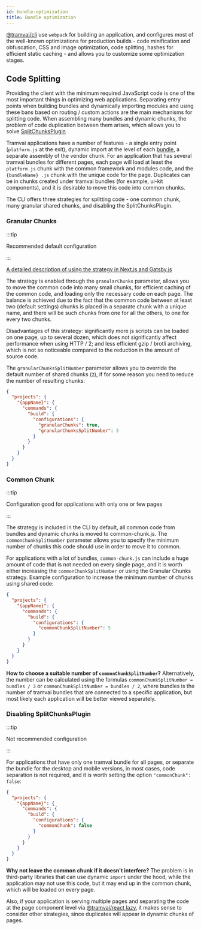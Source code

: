 ```yaml
---
id: bundle-optimization
title: Bundle optimization
---
```


[@tramvai/cli](references/cli/base.md) use `webpack` for building an application, and configures most of the well-known optimizations for production builds - code minification and obfuscation, CSS and image optimization, code splitting, hashes for efficient static caching - and allows you to customize some optimization stages.

## Code Splitting

Providing the client with the minimum required JavaScript code is one of the most important things in optimizing web applications. Separating entry points when building bundles and dynamically importing modules and using these bans based on routing / custom actions are the main mechanisms for splitting code. When assembling many bundles and dynamic chunks, the problem of code duplication between them arises, which allows you to solve [SplitChunksPlugin](https://webpack.js.org/plugins/split-chunks-plugin/)

Tramvai applications have a number of features - a single entry point (`platform.js` at the exit), dynamic import at the level of each [bundle](concepts/bundle.md), a separate assembly of the vendor chunk. For an application that has several tramvai bundles for different pages, each page will load at least the `platform.js` chunk with the common framework and modules code, and the `{bundleName} .js` chunk with the unique code for the page. Duplicates can be in chunks created under tramvai bundles (for example, ui-kit components), and it is desirable to move this code into common chunks.

The CLI offers three strategies for splitting code - one common chunk, many granular shared chunks, and disabling the SplitChunksPlugin.

### Granular Chunks

:::tip

Recommended default configuration

:::

[A detailed description of using the strategy in Next.js and Gatsby.js](https://web.dev/granular-chunking-nextjs/)

The strategy is enabled through the `granularChunks` parameter, allows you to move the common code into many small chunks, for efficient caching of the common code, and loading only the necessary code on each page. The balance is achieved due to the fact that the common code between at least two (default settings) chunks is placed in a separate chunk with a unique name, and there will be such chunks from one for all the others, to one for every two chunks.

Disadvantages of this strategy: significantly more js scripts can be loaded on one page, up to several dozen, which does not significantly affect performance when using HTTP / 2; and less efficient gzip / brotli archiving, which is not so noticeable compared to the reduction in the amount of source code.

The `granularChunksSplitNumber` parameter allows you to override the default number of shared chunks (`2`), if for some reason you need to reduce the number of resulting chunks:

```json
{
  "projects": {
    "{appName}": {
      "commands": {
        "build": {
          "configurations": {
            "granularChunks": true,
            "granularChunksSplitNumber": 3
          }
        }
      }
    }
  }
}
```

### Common Chunk

:::tip

Configuration good for applications with only one or few pages

:::

The strategy is included in the CLI by default, all common code from bundles and dynamic chunks is moved to common-chunk.js. The `commonChunkSplitNumber` parameter allows you to specify the minimum number of chunks this code should use in order to move it to common.

For applications with a lot of bundles, `common-chunk.js` can include a huge amount of code that is not needed on every single page, and it is worth either increasing the `commonChunkSplitNumber` or using the Granular Chunks strategy. Example configuration to increase the minimum number of chunks using shared code:


```json
{
  "projects": {
    "{appName}": {
      "commands": {
        "build": {
          "configurations": {
            "commonChunkSplitNumber": 5
          }
        }
      }
    }
  }
}
```

**How to choose a suitable number of `commonChunkSplitNumber`?** Alternatively, the number can be calculated using the formulas `commonChunkSplitNumber = bundles / 3` or `commonChunkSplitNumber = bundles / 2`, where bundles is the number of tramvai bundles that are connected to a specific application, but most likely each application will be better viewed separately.

### Disabling SplitChunksPlugin

:::tip

Not recommended configuration

:::

For applications that have only one tramvai bundle for all pages, or separate the bundle for the desktop and mobile versions, in most cases, code separation is not required, and it is worth setting the option `"commonChunk": false`:

```json
{
  "projects": {
    "{appName}": {
      "commands": {
        "build": {
          "configurations": {
            "commonChunk": false
          }
        }
      }
    }
  }
}
```

**Why not leave the common chunk if it doesn't interfere?** The problem is in third-party libraries that can use dynamic `import` under the hood, while the application may not use this code, but it may end up in the common chunk, which will be loaded on every page.

Also, if your application is serving multiple pages and separating the code at the page component level via [@tramvai/react lazy](how-to/how-create-async-component.md), it makes sense to consider other strategies, since duplicates will appear in dynamic chunks of pages.
